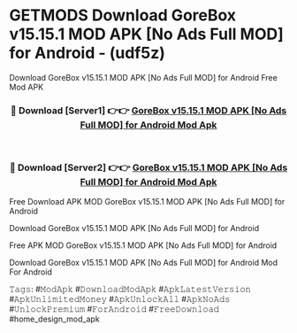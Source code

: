 # GETMODS Download GoreBox v15.15.1 MOD APK [No Ads Full MOD] for Android - (udf5z)
Download GoreBox v15.15.1 MOD APK [No Ads Full MOD] for Android Free Mod APK

<div align="center">
<h3>🔴 Download [Server1] 👉👉 <a href="https://apk-comot.site?title=GoreBox_v15.15.1_MOD_APK_[No_Ads_Full_MOD]_for_Android">GoreBox v15.15.1 MOD APK [No Ads Full MOD] for Android Mod Apk</a></h3><br>

<h3>🔴 Download [Server2] 👉👉 <a href="https://apk-comot.site?title=GoreBox_v15.15.1_MOD_APK_[No_Ads_Full_MOD]_for_Android">GoreBox v15.15.1 MOD APK [No Ads Full MOD] for Android Mod Apk</a></h3>
</div>


Free Download APK MOD GoreBox v15.15.1 MOD APK [No Ads Full MOD] for Android

Download GoreBox v15.15.1 MOD APK [No Ads Full MOD] for Android 

Free APK MOD GoreBox v15.15.1 MOD APK [No Ads Full MOD] for Android 

Download GoreBox v15.15.1 MOD APK [No Ads Full MOD] for Android Mod For Android

𝚃𝚊𝚐𝚜: #𝙼𝚘𝚍𝙰𝚙𝚔 #𝙳𝚘𝚠𝚗𝚕𝚘𝚊𝚍𝙼𝚘𝚍𝙰𝚙𝚔 #𝙰𝚙𝚔𝙻𝚊𝚝𝚎𝚜𝚝𝚅𝚎𝚛𝚜𝚒𝚘𝚗 #𝙰𝚙𝚔𝚄𝚗𝚕𝚒𝚖𝚒𝚝𝚎𝚍𝙼𝚘𝚗𝚎𝚢 #𝙰𝚙𝚔𝚄𝚗𝚕𝚘𝚌𝚔𝙰𝚕𝚕 #𝙰𝚙𝚔𝙽𝚘𝙰𝚍𝚜 #𝚄𝚗𝚕𝚘𝚌𝚔𝙿𝚛𝚎𝚖𝚒𝚞𝚖 #𝙵𝚘𝚛𝙰𝚗𝚍𝚛𝚘𝚒𝚍 #𝙵𝚛𝚎𝚎𝙳𝚘𝚠𝚗𝚕𝚘𝚊𝚍 #home_design_mod_apk